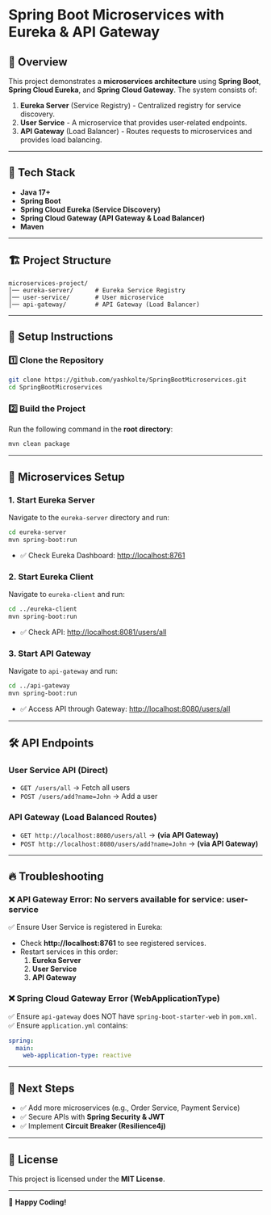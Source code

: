 # Spring Boot Microservices with Eureka & API Gateway

## 📌 Overview
This project demonstrates a **microservices architecture** using **Spring Boot**, **Spring Cloud Eureka**, and **Spring Cloud Gateway**. The system consists of:

1. **Eureka Server** (Service Registry) - Centralized registry for service discovery.
2. **User Service** - A microservice that provides user-related endpoints.
3. **API Gateway** (Load Balancer) - Routes requests to microservices and provides load balancing.

---

## 🚀 Tech Stack
- **Java 17+**
- **Spring Boot**
- **Spring Cloud Eureka (Service Discovery)**
- **Spring Cloud Gateway (API Gateway & Load Balancer)**
- **Maven**

---

## 🏗️ Project Structure
```plaintext
microservices-project/
│── eureka-server/      # Eureka Service Registry
│── user-service/       # User microservice
│── api-gateway/        # API Gateway (Load Balancer)
```

---

## 🔧 Setup Instructions
### 1️⃣ Clone the Repository
```bash
git clone https://github.com/yashkolte/SpringBootMicroservices.git
cd SpringBootMicroservices
```

### 2️⃣ Build the Project
Run the following command in the **root directory**:
```bash
mvn clean package
```

---

## 📌 Microservices Setup
### **1. Start Eureka Server**
Navigate to the `eureka-server` directory and run:
```bash
cd eureka-server
mvn spring-boot:run
```
- ✅ Check Eureka Dashboard: [http://localhost:8761](http://localhost:8761)

### **2. Start Eureka Client**
Navigate to `eureka-client` and run:
```bash
cd ../eureka-client
mvn spring-boot:run
```
- ✅ Check API: [http://localhost:8081/users/all](http://localhost:8081/users/all)

### **3. Start API Gateway**
Navigate to `api-gateway` and run:
```bash
cd ../api-gateway
mvn spring-boot:run
```
- ✅ Access API through Gateway: [http://localhost:8080/users/all](http://localhost:8080/users/all)

---

## 🛠️ API Endpoints
### **User Service API** (Direct)
- `GET /users/all` → Fetch all users
- `POST /users/add?name=John` → Add a user

### **API Gateway (Load Balanced Routes)**
- `GET http://localhost:8080/users/all` → **(via API Gateway)**
- `POST http://localhost:8080/users/add?name=John` → **(via API Gateway)**

---

## 🔥 Troubleshooting
### ❌ **API Gateway Error: No servers available for service: user-service**
✅ Ensure User Service is registered in Eureka:
- Check **http://localhost:8761** to see registered services.
- Restart services in this order:
  1. **Eureka Server**
  2. **User Service**
  3. **API Gateway**

### ❌ **Spring Cloud Gateway Error (WebApplicationType)**
✅ Ensure `api-gateway` does NOT have `spring-boot-starter-web` in `pom.xml`.
✅ Ensure `application.yml` contains:
```yaml
spring:
  main:
    web-application-type: reactive
```

---

## 🎯 Next Steps
- ✅ Add more microservices (e.g., Order Service, Payment Service)
- ✅ Secure APIs with **Spring Security & JWT**
- ✅ Implement **Circuit Breaker (Resilience4j)**

---

## 📜 License
This project is licensed under the **MIT License**.

---

🚀 **Happy Coding!**

